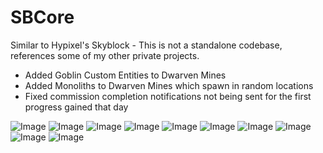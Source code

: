 # SBCore
Similar to Hypixel's Skyblock - This is not a standalone codebase, references some of my other private projects.

- Added Goblin Custom Entities to Dwarven Mines
- Added Monoliths to Dwarven Mines which spawn in random locations
- Fixed commission completion notifications not being sent for the first progress gained that day

![Image](https://i.imgur.com/igZD2MO.png)
![Image](https://i.imgur.com/LqpuwiH.png)
![Image](https://i.imgur.com/hiq0jT1.png)
![Image](https://i.imgur.com/BSwyeTI.png)
![Image](https://i.imgur.com/ldK1ck2.png)
![Image](https://i.imgur.com/6vQlb5b.png)
![Image](https://i.imgur.com/UzAGydt.png)
![Image](https://i.imgur.com/IUr71oV.png)
![Image](https://i.imgur.com/7SQTcEp.jpg)
![Image](https://i.imgur.com/JDEsT0i.png)
